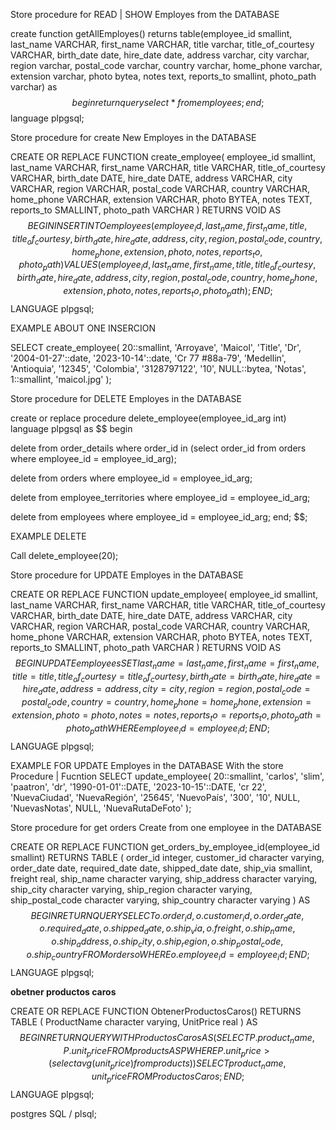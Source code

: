 Store procedure for READ | SHOW  Employes from the DATABASE

create function getAllEmployes()
returns table(employee_id smallint, last_name VARCHAR, first_name VARCHAR, title varchar, title_of_courtesy VARCHAR, birth_date date, hire_date date, address varchar, city varchar, region varchar, postal_code varchar, country varchar, home_phone varchar, extension varchar, photo bytea, notes text, reports_to smallint, photo_path varchar)
as $$
begin
  return query select * from employees;
end;
$$ language plpgsql;









Store procedure for create New Employes in the DATABASE

CREATE OR REPLACE FUNCTION create_employee(
  employee_id smallint,
  last_name VARCHAR,
  first_name VARCHAR,
  title VARCHAR,
  title_of_courtesy VARCHAR,
  birth_date DATE,
  hire_date DATE,
  address VARCHAR,
  city VARCHAR,
  region VARCHAR,
  postal_code VARCHAR,
  country VARCHAR,
  home_phone VARCHAR,
  extension VARCHAR,
  photo BYTEA,
  notes TEXT,
  reports_to SMALLINT,
  photo_path VARCHAR
)
RETURNS VOID AS $$
BEGIN
  INSERT INTO employees (
    employee_id,
    last_name,
    first_name,
    title,
    title_of_courtesy,
    birth_date,
    hire_date,
    address,
    city,
    region,
    postal_code,
    country,
    home_phone,
    extension,
    photo,
    notes,
    reports_to,
    photo_path
  ) VALUES (
    employee_id,
    last_name,
    first_name,
    title,
    title_of_courtesy,
    birth_date,
    hire_date,
    address,
    city,
    region,
    postal_code,
    country,
    home_phone,
    extension,
    photo,
    notes,
    reports_to,
    photo_path
  );
END;
$$ LANGUAGE plpgsql;


EXAMPLE ABOUT ONE INSERCION 

SELECT create_employee(
  20::smallint,
  'Arroyave',
  'Maicol',
  'Title',
  'Dr',
  '2004-01-27'::date,
  '2023-10-14'::date,
  'Cr 77 #88a-79',
  'Medellin',
  'Antioquia',
  '12345',
  'Colombia',
  '3128797122',
  '10',
  NULL::bytea,
  'Notas',
  1::smallint, 
  'maicol.jpg'
);




Store procedure for DELETE Employes in the DATABASE

create or replace procedure delete_employee(employee_id_arg int)
language plpgsql
as $$
begin

delete from order_details where order_id in (select order_id from orders where employee_id = employee_id_arg);
  
delete from orders where employee_id = employee_id_arg;
  
delete from employee_territories where employee_id = employee_id_arg;
  
delete from employees where employee_id = employee_id_arg;
end;
$$;

EXAMPLE DELETE

Call delete_employee(20);




Store procedure for UPDATE Employes in the DATABASE


CREATE OR REPLACE FUNCTION update_employee(
  employee_id smallint,
  last_name VARCHAR,
  first_name VARCHAR,
  title VARCHAR,
  title_of_courtesy VARCHAR,
  birth_date DATE,
  hire_date DATE,
  address VARCHAR,
  city VARCHAR,
  region VARCHAR,
  postal_code VARCHAR,
  country VARCHAR,
  home_phone VARCHAR,
  extension VARCHAR,
  photo BYTEA,
  notes TEXT,
  reports_to SMALLINT,
  photo_path VARCHAR
)
RETURNS VOID AS $$
BEGIN
  UPDATE employees
  SET
    last_name = last_name,
    first_name = first_name,
    title = title,
    title_of_courtesy = title_of_courtesy,
    birth_date = birth_date,
    hire_date = hire_date,
    address = address,
    city = city,
    region = region,
    postal_code = postal_code,
    country = country,
    home_phone = home_phone,
    extension = extension,
    photo = photo,
    notes = notes,
    reports_to = reports_to,
    photo_path = photo_path
  WHERE employee_id = employee_id;
END;
$$ LANGUAGE plpgsql;




EXAMPLE FOR UPDATE Employes in the DATABASE With the store Procedure | Fucntion
SELECT update_employee(
  20::smallint, 
  'carlos', 
  'slim', 
  'paatron', 
  'dr', 
  '1990-01-01'::DATE,
  '2023-10-15'::DATE, 
  'cr 22',
  'NuevaCiudad', 
  'NuevaRegión',
  '25645', 
  'NuevoPaís', 
  '300', 
  '10', 
  NULL, 
  'NuevasNotas', 
  NULL, 
  'NuevaRutaDeFoto' 
);



Store procedure for get orders Create from one employee in the DATABASE

CREATE OR REPLACE FUNCTION get_orders_by_employee_id(employee_id smallint)
RETURNS TABLE (
    order_id integer,
    customer_id character varying,
    order_date date,
    required_date date,
    shipped_date date,
    ship_via smallint,
    freight real,
    ship_name character varying,
    ship_address character varying,
    ship_city character varying,
    ship_region character varying,
    ship_postal_code character varying,
    ship_country character varying
)
AS $$
BEGIN
    RETURN QUERY
    SELECT
        o.order_id,
        o.customer_id,
        o.order_date,
        o.required_date,
        o.shipped_date,
        o.ship_via,
        o.freight,
        o.ship_name,
        o.ship_address,
        o.ship_city,
        o.ship_region,
        o.ship_postal_code,
        o.ship_country
    FROM
        orders o
    WHERE
        o.employee_id = employee_id;
END;
$$ LANGUAGE plpgsql;

**obetner productos caros**

CREATE OR REPLACE FUNCTION ObtenerProductosCaros()
RETURNS TABLE (
    ProductName character varying,
    UnitPrice real
) AS $$
BEGIN
    RETURN QUERY
    WITH ProductosCaros AS (
        SELECT
            P.product_name,
            P.unit_price
        FROM
            products AS P
        WHERE
            P.unit_price > (select avg(unit_price) from products)
    )
    SELECT
        product_name,
        unit_price
    FROM
        ProductosCaros;
END;
$$ LANGUAGE plpgsql;



postgres SQL / plsql;

